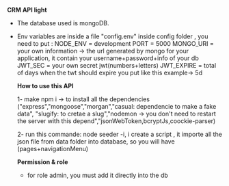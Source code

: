 **CRM API light**

- The database used is mongoDB.
- Env variables are inside a file "config.env" inside config folder , you need to put :
  NODE_ENV = development
  PORT = 5000
  MONGO_URI = your own information -> the url generated by mongo for your application, it contain your username+password+info of your db
  JWT_SEC = your own secret jwt(numbers+letters)
  JWT_EXPIRE = total of days when the twt should expire you put like this example-> 5d

  **How to use this API**

  1- make npm i -> to install all the dependencies ("express","mongoose","morgan","casual: dependencie to make a fake data", "slugify: to cretae a slug","nodemon -> you don't need to restart the server with this depend","jsonWebToken,bcryptJs,coockie-parser)

  2- run this commande: node seeder -i, i create a script , it importe all the json file from data folder into database, so you will have (pages+navigationMenu)

  **Permission & role**

  - for role admin, you must add it directly into the db
